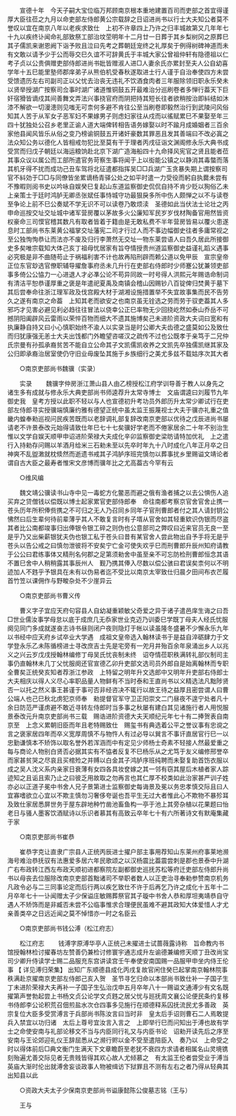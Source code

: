 <!-- { "loadSidebar": true } -->
　　宣德十年　今天子嗣大宝位临万邦顾南京根本重地建置百司而吏部之首宜得谨厚大臣往莅之九月以命吏部左侍郎黄公宗载辞之日诏进尚书以行士大夫知公者莫不誉叹以宜在南京八年以老疾求致仕　上初不许章四上乃许之归丰城故第又几年年七十九以疾终讣闻命礼部致祭工部治坟茔明年十二月廿一日葬于其乡梨树冈之原葬巳其子儒凯来谢恩阙下诣予败且泣曰先考之葬朝廷宠终之礼厚矣于例得树碑神道而未有文敢以请予少于公而辱交巳久谊不可辞黄氏于丰城大家公曾祖仲轩有隐德祖以仁考子贞以公贵俱赠吏部侍郎进尚书妣皆赠淑人进□人妻余氏亦累封至夫人公自幼喜学年十五巳能里塾师郡庠弟子从熊伯机受春秋遂取进士行人谨于自治奉使四方未尝受馈遗历左右司副司正以父忧去治丧无违礼不饮酒食肉者三年服除领旧职永乐癸未以贤举授湖广按察司佥事时湖广诸道惟铜鼓五开最难治分巡刷卷者多惮行葢天下巨奸宿猾皆谪戍其间善舞文弄法兴事挠官府而阴把持其短长往者欲稍按治即紏结如沐漆不解欲一切漫漶则见嗤无可柰何多避不肯往公至当刷卷即毅然治行到武陵问风俗知其人苦于从军女子恶军妇不果嫁男子则虑妇家往从戍而以徭赋累巳不果娶至年三四十犹独处公召乡老里正谕人道大端俾转相告语务嫁娶以时不踰月成婚姻者三百余家他县闻风皆乐从俗之变乃榜谕铜鼓五开诸奸豪数其罪恶且发其善端曰不改必寘之法众知公务以德化人皆相戒勿犯比至莫有干于理者丙戌征诣文渊阁修永乐大典书成受赏而归戊子朝廷以海运粮饷赴北京下湖广造海船四十九命择风宪官之贤且能者莅其事众议以属公而工部所遣官务苛察生事将闻于上以衒能公镇之以静消其毒螫而落其机牙得不扰而成功己丑车驾将北征遣都指挥吴□□兵湖广玉贪暴失期上谓按察司官不紏効于□□与同僚皆坐累谪杨青驿公处之如平时遣一力受役而躬自执爨未尝有不豫暇则阅书史以吟咏自娱癸巳复起山东道监察御史侃侃自持不肯少贬以狥俗乙未　上亲策士于廷时鸿胪无卿丞张斌任事恃城守功最狠戾多所中伤人颇惮之以不与读卷至争论上前不巳公奏斌不学无识不可以读卷乃敢烦渎　圣德如此当伏法士论壮之丙申命巡按交址交址城中诸军营房覆以茅故多火公廉知军民岁岁伐材陶备官用然皆资权豪命三司慔官稽其数凡有取者皆着于籍由是无敢私费不半年营房皆易以覆火患遂息时工部尚书东莱黄公福掌交址藩宪二司才行过人而不事边幅御史往者多庸常视之至公独恂恂恭让而法亦不废及归行李萧然无交址一物东莱尝语人曰吾久居此所接御史多矣唯宗载知大体己亥丁祖母忧居家有旨夺情授贵州道监察御史益谨礼蹈义遇事必究极是非不曲随苟止于祸福利害不计也故再陷刑辟而赖公道以免甲辰　宣宗皇帝正位东官玅选官僚职辅导擢詹事府丞未几升行在吏部右侍郎时少师蹇公犹兼领吏部事多倚公公恊力一心进退人才必凖公论不苟异同故一时号得人洪熙元年赐诰命制词有清洁平恕恭谨厚重之褒是年遣祀夏禹及南镇会稽山因赐钞八百锭俾归焚黄于墓下其后尝奉命往浙江理军政及伐宫殿大材于湖湘设施措置举不失宜故事集而民不告劳久之遂有南京之命葢　上知其老而欲安之也南京虽无铨选之劳而劳于驭吏葢其人多邪巧才见害必避见利必趋往往冒法以侥幸公正巳率物无少回挠屹然如泰山乔岳不可撼阴阳阖辟风云雷雨以荣悴百物而细大不遗其施博矣己未进阶资政大夫词曰宽和有执廉静自持又曰小心慎职始终不渝人以实录当是时公卿大夫齿德之盛莫如公及致仕而归犹康强无恙士大夫出饯都门外瞻望咨嗟汉之疏传不过也公既孝于亲笃于二兄仲氏宗曼有孙孤承裔贫苦不能自立公命其子文凯儒凯收养之文凯先卒独儒凯继其家及公归即承裔治居室使仍守旧业毋废坠其施于乡族细行之美尤多兹不载姑序次其大者 

　　○南京吏部尚书魏骥（实录） 

　　实录 
　　魏骥字仲房浙江萧山县人由乙榜授松江府学训导善于教人以身先之诸生多有成就与修永乐大典吏部尚书师逵荐升太常寺博士　文庙谓逵曰刘履节九年御史我　皇考方授以此职不轻以与人也宣德初升考功员外郎历升太常少卿试行在吏部左侍郎寻实授骥端慎廉约雅有德望正统中虽太监王振蔑视士大夫于骥亦礼重之值畿内蝗奉勑巡视问民疾苦既而以老辞调礼部复辞改南京吏部以优待之戊辰进尚书屡请老不许景泰改元始得请致仕年巳七十七矣骥好学老而不倦家居余二十年不别治生惟以文学自娱天顺甲申诏进阶荣禄大夫成化辛卯监察御史梁昉请特加优礼　上之遣行入持勑存问赐以羊酒月给米三石勑未至以先卒时年九十八时成化八年正月卒之日神爽不乱盥潄就枕倐然而逝遗书戒其子鸿胪序班完慎勿以葬事扰乡里赐谥文靖论者谓自古大臣之最寿者惟宋文彦博而骥年比之尤高葢古今罕有云 

　　○维风编 

　　魏文靖公骥读书山寺中见一毒蛇方化鳖恶而避之俄有渔者捕之以去公惧伤人追买弃之贷僧钱以偿既以博士起家累官吏部侍郎奉　命往南都考察京官舍官舍止携一苍头历年所积俸赀携之不可归之无人乃召同乡同年子官刑曹郎者付之其人请封钥公怫然曰后生辈何待前辈薄乎其人不敢复言时有子壻从官舍如其轻重欵识伪银而尽盗其者比公南都竣事归出俸银令银工碎之则伪也公意部司之弊叹曰近来官员无良一至是乎乃又出柴薪银犹夫伪也银工私于苍头曰昔有某官舍人尝此物出自予手将无是乎苍头以告公戒之曰慎勿泄彼将不安矣宁亡金可使失欢乎巳而刑曹郎升辰州知府请教于公公曰君练事体又精刑名何郡之足第须勑舍中虽至亲不可忘防检刑曹郎恒念其语不置巳舍中人稍稍露其事辰州人　觐乃携其俸入尽数以偿公骇曰君误矣柰何以不明迹加人不韪乎予银具在未有以伪易者迄不受比以南京太宰致仕归晨夕田间布衣芒履首竹笠以课佣作与野畯杂处不少崖异云 

　　○南京吏部尚书曹义传 

　　曹义字子宜应天府句容县人自幼凝重颖敏父奇爱之异于诸子遣邑庠生诲之曰吾□世业儒汝事学母怠以底于成庶几无忝家世业克迈乃训委巳学既丁母夫人经氏忧服阕见同门多成就遂奋志诗书昼则闭户夜则隐灯于帐以读虽隆冬盛暑不少懈永乐九年以书经中应天府乡试卒业大学遇　成祖文皇帝选入翰林读书于是益自淬砺肆力于文学登永乐乙未陈循榜进士寻改庶吉士先是宅旁有一夗月井殆百余年泉涌出乡人以兆义之兴云岁戊戌授翰林编修丁母吴氏忧丧制未终　诏夺情莅职秩满转礼部仪制司主事仍直翰林未几丁父忧服阕还官宣德乙卯升吏部文选司员外郎自是始离翰林而专职全曹矣正统癸亥知者荐浙江参政　上特留之明年升文选郎中又明年升吏部右侍郎士大夫相庆以得人义尽心率职品量人物鲜有不当时泰和王直尚书以义精选法凡黜陟贤否一以托之然义事王甚谨于事可否非经咨决不辄行以故王待之益厚且密尝谓人曰曹公端人也己巳秋北虏犯京师奉　勑提督官军守卫正阳崇文二门昼夜不遑宁处者凡十余日防范严谨虏避不敢近寻转左侍郎时当多事之秋屡有建白其见诸施行者人用悦服景泰改元升南京吏部尚书三载　赐诰进阶资德大夫天顺纪元年七十有二捧贺表自南京至　上念义累朝旧臣而年且老特赐致仕　赐玺书有典选着公平之誉议事有忠谠之言之褒家居四年而卒义宽厚周慎不与物忤人有过必导以巽言不事讦直居官行巳一以忠勤谦慎本不矫饰以取名誉外若浑涵而中有定见少师杨士奇素不轻接人然最爱重之每与商论人物别白贤否必据其实有不恊者反复不巳杨乐从之尤笃于友义编修邢誉卒而家甚贫哭之尽哀且买棺殓之并赙以白金其子鸿胪序班纯聘而未娶复助首饬衣服以成之吴人沈义系内亲家日衰薄有女四各具妆奁嫁之其一邻有窃其屋后木植者家人踪迹知之且诟且索乃止之曰彼乏用故取之勿再言也其仁厚不校类如此治家甚严训子姓亦必以正道子冕中书舍人兄子景第进士监察御史每诲景及冕以务忠孝慎交际且曰人宜寡嗜欲立心宜以不欺主慎勿习奢侈夸诞也吾平生无过大者惟此心不欺物不暴殄耳及致仕家居悉屏世务于屋东辟地种竹凿池畜鱼构一亭于池上其旁杂植以花果题曰怡老日与骚人墨客饮酒赋诗以乐识者慕其有高致云卒年七十有六所著诗文有默庵集藏于家 

　　○南京吏部尚书崔恭 

　　崔恭字克让直隶广宗县人正统丙辰进士擢户部主事用荐知山东莱州府事莱地濒海号难治恭抚驭有法惠爱多居六年民歌颂之以汉杨震比葢震尝刺是郡也景泰中升湖广右布政转江西左布政天顺初进都察院左副都御史巡抚苏松等府迁吏部左侍郎升尚书以母丧去位服除改南京吏部首黜诸司不举职者数人以正吏治寻奉勑参赞南京机务凡政令必与二三同事论定而后行两以疾乞致仕不许于后再乞乃许之成化十五年十二月卒年七十一讣闻赠太子少保谥庄敏赐葬祭官其子璇中书舍人恭和厚坦夷靖恭自守遇人不矫饰而是非臧否未尝不公临事惟求合理便民虽难不避其政知大体爱惜人才尤亲善类卒之日远近闻之莫不悼惜亦一时之名臣云 

　　○南京吏部尚书钱公溥（松江府志） 

　　松江府志 
　　钱溥字原溥华亭人正统己未擢进士试蔷薇露诗称　旨命教内书馆授翰林检讨擢春坊左赞善仍兼检讨修寰宇通志成升左谕德兼编修天顺丁丑改尚宝司少卿升侍读学士赐二品服充东宫讲读宫壬午奉使安南国赐一品服甲申坐内侍王伦事 
【 详见溥归荣集】 出知广东顺德县成化丙戌复故官闲住癸巳起掌南京翰林院事秩满赴京擢南京吏部左侍郎己亥入贺　圣节寻乞归命以本部尚书致仕补一子国子生丁未进阶荣禄大夫再补一子国子生弘治戊申五月卒年八十一赐谥文通溥少有文名既擢第声誉勃起尝上书杨文贞公论学文贞韪之居父忧与廵抚周文襄公论便民条约复移书侍郎李公论积荒召佃煎盐水次仓四事多见施行在顺德释系囚抚流民尤多善政　英宗复位大臣多受赏溥言于兵部尚书陈汝言曰当时非　皇太后手诏则曹石二人焉敢提兵入禁宜以功归诸　太后上尊号宜汝言入言之　上即举行巳而问知出于溥也故有学士之命使安南与礼部论移文不当与内臣同行礼又与内臣书论　诏勑开读先后之序至安南与王论郊迎礼仪王辞屈悉从之濒行赆以金不受至遣陪臣入　奏乃以　上命受之时以得体前后□典文衡门生满天下文章瞻蔚至老犹不衰四方求请者相属名山灵境镌刻殆遍尤善交际见者无贵贱皆得其欢心故人尤倾慕之　有太监王伦者尝受业于溥当　英庙大渐时伦出就溥舍妄谈政事人物被缉访下狱罪且不测有左右之者乃得从轻典其出知县以此 

　　○资政大夫太子少保南京吏部尚书谥康懿陈公俊墓志铭（王与） 

　　王与 

